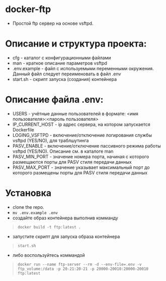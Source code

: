 # docker-ftp
+ Простой ftp сервер на основе vsftpd.

# Описание и структура проекта:
* cfg - каталог с конфигурационными файлами
* man - краткое описание параметров vsftpd
* .env.example - файл с используемыми переменными окружения. Данный файл следует переименовать в файл .env
* start.sh - скрипт запуска (создания) контейнера

# Описание файла .env:
+ USERS - учётные данные пользователей в формате: <имя пользователя>:<пароль пользователя>
+ IP_CURRENT_HOST - ip адрес сервера, на котором запускается Dockerfile
+ LOGING_VSFTPD - включение/отключение логирования службы vsftpd (YES/NO), для траблшутинга
+ PASV_ENABLE - включение/отключение пассивного режима работы vsftpd (YES/NO). Описание см. в каталоге man
+ PASV_MIN_PORT - значение номера порта, начиная с которого размещаются порты для PASV стиля передачи данных
+ PASV_MAX_PORT - значение указывает максимальный порт до которого размещены порты для PASV стиля передачи данных

# Установка
+ clone the repo.
+ `mv .env.example .env`
+ создайте образ контейнера выполнив комманду
>     docker build -t ftp:latest .
+ запустите скрипт для запуска образа контейнера
>     start.sh
+ либо воспользуйтесь коммандой
>     docker run --name ftp-server --rm -d --env-file=.env -v ftp_volume:/data -p 20-21:20-21 -p 20000-20010:20000-20010 ftp:latest     

